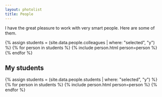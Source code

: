 ```yaml
---
layout: photolist
title: People
---
```


I have the great pleasure to work with very smart people.
Here are some of them.


{% assign students = (site.data.people.colleagues | where: "selected", "y") %}
{% for person in students %}
{% include person.html person=person %}
{% endfor %}


## My students

{% assign students = (site.data.people.students | where: "selected", "y") %}
{% for person in students %}
{% include person.html person=person %}
{% endfor %}
